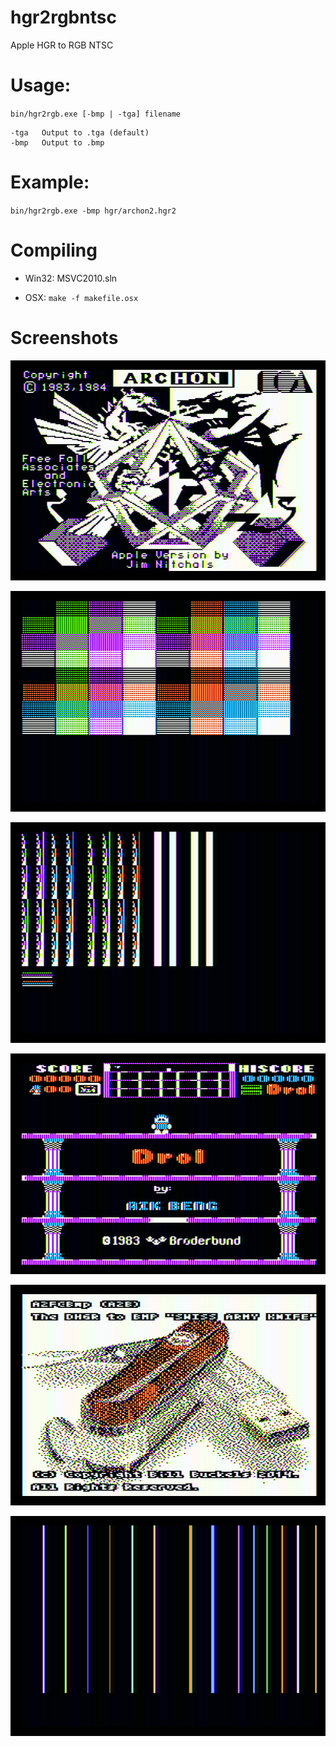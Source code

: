 hgr2rgbntsc
===========

Apple HGR to RGB NTSC

Usage:
======

`bin/hgr2rgb.exe [-bmp | -tga] filename`

    -tga   Output to .tga (default)
    -bmp   Output to .bmp

Example:
========

`bin/hgr2rgb.exe -bmp hgr/archon2.hgr2`

Compiling
=========

* Win32: MSVC2010.sln

* OSX: `make -f makefile.osx`

Screenshots
===========

![alt text](https://raw.githubusercontent.com/Michaelangel007/hgr2rgbntsc/master/bmp/archon.hgr2.bmp "Archon")

![alt text](https://raw.githubusercontent.com/Michaelangel007/hgr2rgbntsc/master/bmp/8x8.hgr2.bmp "8x8")

![alt text](https://raw.githubusercontent.com/Michaelangel007/hgr2rgbntsc/master/bmp/bytes.hgr.bmp "256 bytes")

![alt text](https://raw.githubusercontent.com/Michaelangel007/hgr2rgbntsc/master/bmp/drol.hgr2.bmp "Drol")

![alt text](https://raw.githubusercontent.com/Michaelangel007/hgr2rgbntsc/master/bmp/swiss.hgr2.bmp "Swiss Knife")

![alt text](https://raw.githubusercontent.com/Michaelangel007/hgr2rgbntsc/master/bmp/ua2.hgr2.bmp "Understanding Apple //e")

